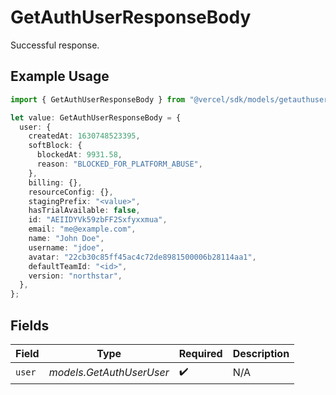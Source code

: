 # GetAuthUserResponseBody

Successful response.

## Example Usage

```typescript
import { GetAuthUserResponseBody } from "@vercel/sdk/models/getauthuserop.js";

let value: GetAuthUserResponseBody = {
  user: {
    createdAt: 1630748523395,
    softBlock: {
      blockedAt: 9931.58,
      reason: "BLOCKED_FOR_PLATFORM_ABUSE",
    },
    billing: {},
    resourceConfig: {},
    stagingPrefix: "<value>",
    hasTrialAvailable: false,
    id: "AEIIDYVk59zbFF2Sxfyxxmua",
    email: "me@example.com",
    name: "John Doe",
    username: "jdoe",
    avatar: "22cb30c85ff45ac4c72de8981500006b28114aa1",
    defaultTeamId: "<id>",
    version: "northstar",
  },
};
```

## Fields

| Field                    | Type                     | Required                 | Description              |
| ------------------------ | ------------------------ | ------------------------ | ------------------------ |
| `user`                   | *models.GetAuthUserUser* | :heavy_check_mark:       | N/A                      |